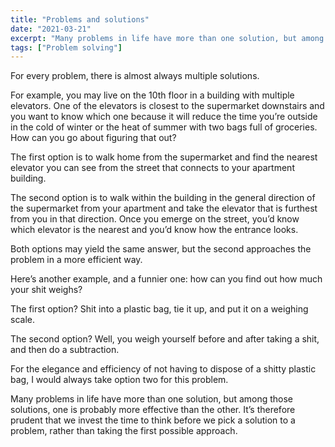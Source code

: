 ```yaml
---
title: "Problems and solutions"
date: "2021-03-21"
excerpt: "Many problems in life have more than one solution, but among those solutions, one is probably more effective than the other."
tags: ["Problem solving"]
---
```


For every problem, there is almost always multiple solutions.

For example, you may live on the 10th floor in a building with multiple elevators. One of the elevators is closest to the supermarket downstairs and you want to know which one because it will reduce the time you’re outside in the cold of winter or the heat of summer with two bags full of groceries. How can you go about figuring that out?

The first option is to walk home from the supermarket and find the nearest elevator you can see from the street that connects to your apartment building.

The second option is to walk within the building in the general direction of the supermarket from your apartment and take the elevator that is furthest from you in that direction. Once you emerge on the street, you’d know which elevator is the nearest and you’d know how the entrance looks.

Both options may yield the same answer, but the second approaches the problem in a more efficient way.

Here’s another example, and a funnier one: how can you find out how much your shit weighs?

The first option? Shit into a plastic bag, tie it up, and put it on a weighing scale.

The second option? Well, you weigh yourself before and after taking a shit, and then do a subtraction.

For the elegance and efficiency of not having to dispose of a shitty plastic bag, I would always take option two for this problem.

Many problems in life have more than one solution, but among those solutions, one is probably more effective than the other. It’s therefore prudent that we invest the time to think before we pick a solution to a problem, rather than taking the first possible approach.